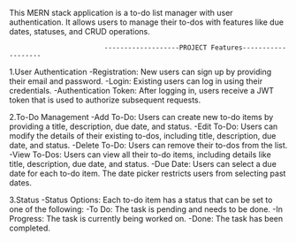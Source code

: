 This MERN stack application is a to-do list manager with user authentication. It allows users to manage their to-dos with features like due dates, statuses, and CRUD operations.

                            -------------------PROJECT Features-------------------
                                            
1.User Authentication
-Registration: New users can sign up by providing their email and password.
-Login: Existing users can log in using their credentials.
-Authentication Token: After logging in, users receive a JWT token that is used to authorize subsequent requests.

2.To-Do Management
-Add To-Do: Users can create new to-do items by providing a title, description, due date, and status.
-Edit To-Do: Users can modify the details of their existing to-dos, including title, description, due date, and status.
-Delete To-Do: Users can remove their to-dos from the list.
-View To-Dos: Users can view all their to-do items, including details like title, description, due date, and status.
-Due Date: Users can select a due date for each to-do item. The date picker restricts users from selecting past dates.

3.Status
-Status Options: Each to-do item has a status that can be set to one of the following:
-To Do: The task is pending and needs to be done.
-In Progress: The task is currently being worked on.
-Done: The task has been completed. 


